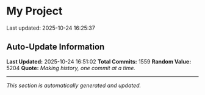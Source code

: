# My Project


Last updated: 2025-10-24 16:25:37






























































































































































































































































































































































































































































































































































































































































































































































































































































































































































































































































































































































































































































































































































































































































































































































































































































































































































































































































































































































































































## Auto-Update Information

**Last Updated:** 2025-10-24 16:51:02
**Total Commits:** 1559
**Random Value:** 5204
**Quote:** _Making history, one commit at a time._

---
_This section is automatically generated and updated._